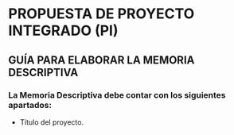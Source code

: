 # PROPUESTA DE PROYECTO INTEGRADO (PI)



## GUÍA PARA ELABORAR LA MEMORIA DESCRIPTIVA
### La Memoria Descriptiva debe contar con los siguientes apartados:
* Título del proyecto.




